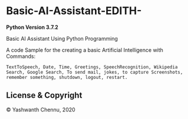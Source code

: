 # Basic-AI-Assistant-EDITH-
**Python Version 3.7.2**


Basic AI Assistant Using Python Programming 


  A code Sample for the creating a basic Artificial Intelligence with Commands:
  
  
    TextToSpeech, Date, Time, Greetings, SpeechRecognition, Wikipedia Search, Google Search, To send mail, jokes, to capture Screenshots, remember something, shutdown, logout, restart.
    

## License & Copyright
© Yashwanth Chennu, 2020

